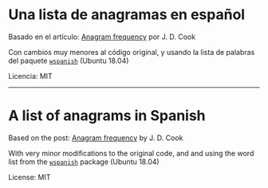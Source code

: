 # Una lista de anagramas en español 

Basado en el artículo: [Anagram frequency](https://www.johndcook.com/blog/2019/11/13/anagram-frequency/) por J. D. Cook

Con cambios muy menores al código original, y usando la lista de palabras del paquete [`wspanish`](https://packages.ubuntu.com/bionic/wspanish) (Ubuntu 18.04)

Licencia: MIT

-----

# A list of anagrams in Spanish

Based on the post: [Anagram frequency](https://www.johndcook.com/blog/2019/11/13/anagram-frequency/) by J. D. Cook

With very minor modifications to the original code, and and using the word list from the [`wspanish`](https://packages.ubuntu.com/bionic/wspanish) package (Ubuntu 18.04)

License: MIT
